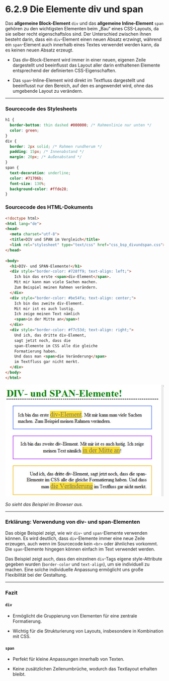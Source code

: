 # 6.2.9 Die Elemente div und span

Das **allgemeine Block-Element** `div` und das **allgemeine Inline-Element** `span` gehören zu den wichtigsten Elementen beim „Bau“ eines CSS-Layouts, da sie selber recht eigenschaftslos sind. Der Unterschied zwischen ihnen besteht darin, dass ein `div`-Element einen neuen Absatz erzwingt, während ein `span`-Element auch innerhalb eines Textes verwendet werden kann, da es keinen neuen Absatz erzeugt.

- Das div-Block-Element wird immer in einer neuen, eigenen Zeile dargestellt und beeinflusst das Layout aller darin enthaltenen Elemente entsprechend der definierten CSS-Eigenschaften.

- Das `span`-Inline-Element wird direkt im Textfluss dargestellt und beeinflusst nur den Bereich, auf den es angewendet wird, ohne das umgebende Layout zu verändern.

---

### Sourcecode des Stylesheets

```css linenums="1"
h1 {
  border-bottom: thin dashed #000000; /* Rahmenlinie nur unten */
  color: green;
}
div {
  border: 2px solid; /* Rahmen rundherum */
  padding: 15px; /* Innenabstand */
  margin: 20px; /* Außenabstand */
}
span {
  text-decoration: underline;
  color: #71706b;
  font-size: 130%;
  background-color: #ffde28;
}
```

### Sourcecode des HTML-Dokuments

```html linenums="1"
<!doctype html>										
<html lang="de">
<head>
  <meta charset="utf-8">
  <title>DIV und SPAN im Vergleich</title>
  <link rel="stylesheet" type="text/css" href="css_bsp_divundspan.css">
</head>

<body>
  <h1>DIV- und SPAN-Elemente!</h1>
  <div style="border-color: #728ff9; text-align: left;">
    Ich bin das erste <span>div-Element</span>. 
    Mit mir kann man viele Sachen machen. 
    Zum Beispiel meinen Rahmen verändern.
  </div>
  <div style="border-color: #be54fa; text-align: center;">
    Ich bin das zweite div-Element. 
    Mit mir ist es auch lustig.
    Ich zeige meinen Text nämlich 
    <span>in der Mitte an</span>!
  </div>
  <div style="border-color: #f7c53d; text-align: right;">
    Und ich, das dritte div-Element, 
    sagt jetzt noch, dass die
    span-Elemente im CSS alle die gleiche 
    Formatierung haben.
    Und dass man <span>die Veränderung</span> 
    im Textfluss gar nicht merkt.
  </div>
</body>
</html>
```

![So sieht das Beispiel im Browser aus](media/Css4-div-span_browser.png)

*So sieht das Beispiel im Browser aus.*

---

### Erklärung: Verwendung von div- und span-Elementen

Das obige Beispiel zeigt, wie wir `div`- und `span`-Elemente verwenden können. Es wird deutlich, dass `div`-Elemente immer eine neue Zeile erzeugen, auch wenn im Sourcecode kein `<br>` oder ähnliches vorkommt. Die `span`-Elemente hingegen können einfach im Text verwendet werden. 

Das Beispiel zeigt auch, dass den einzelnen `div`-Tags eigene style-Attribute gegeben wurden (`border-color` und `text-align`), um sie individuell zu machen. Eine solche individuelle Anpassung ermöglicht uns große Flexibilität bei der Gestaltung.

---


### Fazit

#### `div`

- Ermöglicht die Gruppierung von Elementen für eine zentrale Formatierung.

- Wichtig für die Strukturierung von Layouts, insbesondere in Kombination mit CSS.

####  `span`

- Perfekt für kleine Anpassungen innerhalb von Texten.

- Keine zusätzlichen Zeilenumbrüche, wodurch das Textlayout erhalten bleibt.